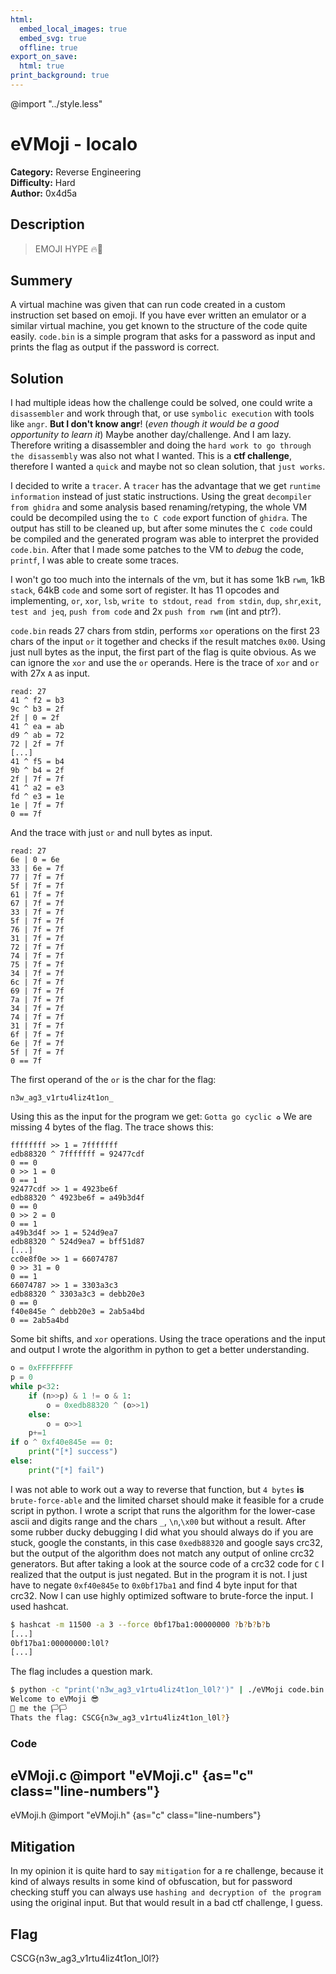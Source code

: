 ```yaml
---
html:
  embed_local_images: true
  embed_svg: true
  offline: true
export_on_save:
  html: true
print_background: true
---
```

@import "../style.less"

# eVMoji - localo

**Category:** Reverse Engineering       
**Difficulty:** Hard        
**Author:** 0x4d5a

## Description
> EMOJI HYPE 🔥💯
## Summery
A virtual machine was given that can run code created in a custom instruction set based on emoji. If you have ever written an emulator or a similar virtual machine, you get known to the structure of the code quite easily. `code.bin` is a simple program that asks for a password as input and prints the flag as output if the password is correct.

## Solution
I had multiple ideas how the challenge could be solved, one could write a `disassembler` and work through that, or use `symbolic execution` with tools like `angr`. **But I don't know angr**! (*even though it would be a good opportunity to learn it*) Maybe another day/challenge. And I am lazy. Therefore writing a disassembler and doing the `hard work to go through the disassembly` was also not what I wanted. This is a **ctf challenge**, therefore I wanted a `quick` and maybe not so clean solution, that `just works`.

I decided to write a `tracer`. A `tracer` has the advantage that we get `runtime information` instead of just static instructions. Using the great `decompiler from ghidra` and some analysis based renaming/retyping, the whole VM could be decompiled using the `to C code` export function of `ghidra`. The output has still to be cleaned up, but after some minutes the `C code` could be compiled and the generated program was able to interpret the provided `code.bin`. After that I made some patches to the VM to *debug* the code, `printf`, I was able to create some traces.

I won't go too much into the internals of the vm, but it has some 1kB `rwm`, 1kB `stack`, 64kB `code` and some sort of register. It has 11 opcodes and implementing, `or`, `xor`, `lsb`, `write to stdout`, `read from stdin`, `dup`, `shr`,`exit`, `test and jeq`, `push from code` and 2x `push from rwm` (int and ptr?).

`code.bin` reads 27 chars from stdin, performs `xor` operations on the first 23 chars of the input `or` it together and checks if the result matches `0x00`. Using just null bytes as the input, the first part of the flag is quite obvious. As we can ignore the `xor` and use the `or` operands. 
Here is the trace of `xor` and `or` with 27x `A` as input.
```
read: 27
41 ^ f2 = b3
9c ^ b3 = 2f
2f | 0 = 2f 
41 ^ ea = ab
d9 ^ ab = 72
72 | 2f = 7f 
[...]
41 ^ f5 = b4
9b ^ b4 = 2f
2f | 7f = 7f 
41 ^ a2 = e3
fd ^ e3 = 1e
1e | 7f = 7f 
0 == 7f
```  
And the trace with just `or` and null bytes as input.
```
read: 27
6e | 0 = 6e 
33 | 6e = 7f 
77 | 7f = 7f 
5f | 7f = 7f 
61 | 7f = 7f 
67 | 7f = 7f 
33 | 7f = 7f 
5f | 7f = 7f 
76 | 7f = 7f 
31 | 7f = 7f 
72 | 7f = 7f 
74 | 7f = 7f 
75 | 7f = 7f 
34 | 7f = 7f 
6c | 7f = 7f 
69 | 7f = 7f 
7a | 7f = 7f 
34 | 7f = 7f 
74 | 7f = 7f 
31 | 7f = 7f 
6f | 7f = 7f 
6e | 7f = 7f 
5f | 7f = 7f 
0 == 7f
```
The first operand of the `or` is the char for the flag:
```
n3w_ag3_v1rtu4liz4t1on_
```
Using this as the input for the program we get:
`Gotta go cyclic ♻️`
We are missing 4 bytes of the flag.
The trace shows this:
```
ffffffff >> 1 = 7fffffff
edb88320 ^ 7fffffff = 92477cdf
0 == 0
0 >> 1 = 0
0 == 1
92477cdf >> 1 = 4923be6f
edb88320 ^ 4923be6f = a49b3d4f
0 == 0
0 >> 2 = 0
0 == 1
a49b3d4f >> 1 = 524d9ea7
edb88320 ^ 524d9ea7 = bff51d87
[...]
cc0e8f0e >> 1 = 66074787
0 >> 31 = 0
0 == 1
66074787 >> 1 = 3303a3c3
edb88320 ^ 3303a3c3 = debb20e3
0 == 0
f40e845e ^ debb20e3 = 2ab5a4bd
0 == 2ab5a4bd
```
Some bit shifts, and `xor` operations. Using the trace operations and the input and output I wrote the algorithm in python to get a better understanding.
```python
o = 0xFFFFFFFF
p = 0
while p<32:
    if (n>>p) & 1 != o & 1:
        o = 0xedb88320 ^ (o>>1)
    else:
        o = o>>1
    p+=1
if o ^ 0xf40e845e == 0:
    print("[*] success")
else:
    print("[*] fail")
```
I was not able to work out a way to reverse that function, but `4 bytes` **is** `brute-force-able` and the limited charset should make it feasible for a crude script in python. I wrote a script that runs the algorithm for the lower-case ascii and digits range and the chars `_`, `\n`,`\x00` but without a result. After some rubber ducky debugging I did what you should always do if you are stuck, google the constants, in this case `0xedb88320` and google says crc32, but the output of the algorithm does not match any output of online crc32 generators. But after taking a look at the source code of a crc32 code for `C` I realized that the output is just negated. But in the program it is not. I just have to negate `0xf40e845e` to `0x0bf17ba1` and find 4 byte input for that crc32. Now I can use highly optimized software to brute-force the input. I used hashcat.
```bash
$ hashcat -m 11500 -a 3 --force 0bf17ba1:00000000 ?b?b?b?b
[...]
0bf17ba1:00000000:l0l?
[...]
```
The flag includes a question mark.
```bash
$ python -c "print('n3w_ag3_v1rtu4liz4t1on_l0l?')" | ./eVMoji code.bin
Welcome to eVMoji 😎
🤝 me the 🏳🏳️
Thats the flag: CSCG{n3w_ag3_v1rtu4liz4t1on_l0l?}
```
### Code
eVMoji.c
@import "eVMoji.c" {as="c" class="line-numbers"}
----
eVMoji.h
@import "eVMoji.h" {as="c" class="line-numbers"}
## Mitigation
In my opinion it is quite hard to say `mitigation` for a re challenge, because it kind of always results in some kind of obfuscation, but for password checking stuff you can always use `hashing and decryption of the program` using the original input. But that would result in a bad ctf challenge, I guess.

## Flag
CSCG{n3w_ag3_v1rtu4liz4t1on_l0l?}